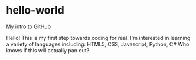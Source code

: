 # hello-world
My intro to GitHub

Hello! This is my first step towards coding for real.
I'm interested in learning a variety of languages including: HTML5, CSS, Javascript, Python, C#
Who knows if this will actually pan out? 
